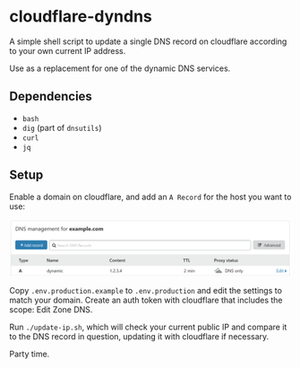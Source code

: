 # cloudflare-dyndns

A simple shell script to update a single DNS record on cloudflare according to your own current IP address.

Use as a replacement for one of the dynamic DNS services.

## Dependencies

* `bash`
* `dig` (part of `dnsutils`)
* `curl`
* `jq`

## Setup

Enable a domain on cloudflare, and add an `A Record` for the host you want to use:

![cloudflare screenshot](./cloudflare-record.png)

Copy `.env.production.example` to `.env.production` and edit the settings to match your domain. Create an auth token with cloudflare that includes the scope: Edit Zone DNS.

Run `./update-ip.sh`, which will check your current public IP and compare it to the DNS record in question, updating it with cloudflare if necessary.

Party time.
